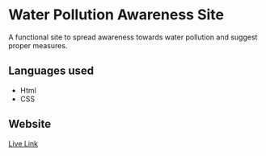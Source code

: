
# Water Pollution Awareness Site
A functional site to spread awareness towards water pollution and suggest proper measures.

## Languages used
- Html
- CSS

## Website
[Live Link](https://aanyapanigrahi.github.io/CHE-Project-WaterPollution/waterpollution.html )
